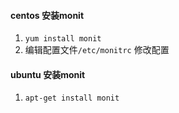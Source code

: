 #### centos 安装monit
1. `yum install monit`
2. 编辑配置文件`/etc/monitrc` 修改配置

#### ubuntu 安装monit
1. `apt-get install monit`
